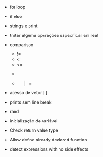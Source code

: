 - for loop
- if else
- strings e print
- tratar alguma operações específicar em real

- comparison
  - !=
  - <
  - <=
  - >
  - >=

- acesso de vetor [ ]

- prints sem line break
- rand

- inicialização de variável

- Check return value type
- Allow define already declared function
- detect expressions with no side effects
